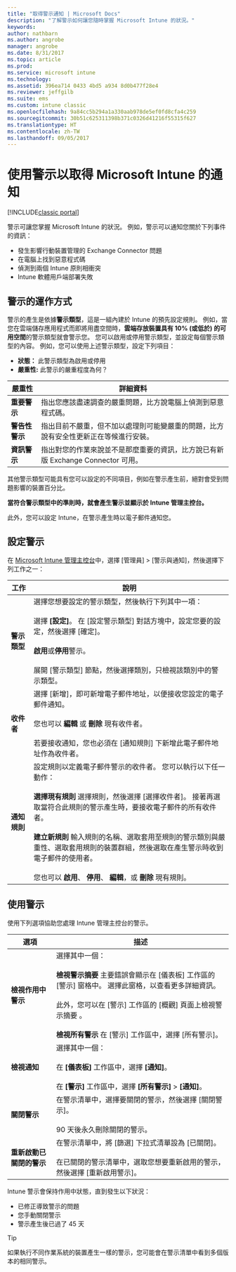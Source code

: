 ```yaml
---
title: "取得警示通知 | Microsoft Docs"
description: "了解警示如何讓您隨時掌握 Microsoft Intune 的狀況。"
keywords: 
author: nathbarn
ms.author: angrobe
manager: angrobe
ms.date: 8/31/2017
ms.topic: article
ms.prod: 
ms.service: microsoft intune
ms.technology: 
ms.assetid: 396ea714 0433 4bd5 a934 8d0b477f28e4
ms.reviewer: jeffgilb
ms.suite: ems
ms.custom: intune classic
ms.openlocfilehash: 9a84cc5b294a1a330aab978de5ef0fd8cfa4c259
ms.sourcegitcommit: 30b51c625311398b371c0326d41216f55315f627
ms.translationtype: HT
ms.contentlocale: zh-TW
ms.lasthandoff: 09/05/2017
---
```

#  <a name="use-alerts-to-get-notified-by-microsoft-intune"></a>使用警示以取得 Microsoft Intune 的通知

[!INCLUDE[classic portal](../includes/classic-portal.md)]

警示可讓您掌握 Microsoft Intune 的狀況。 例如，警示可以通知您關於下列事件的資訊：
- 發生影響行動裝置管理的 Exchange Connector 問題
- 在電腦上找到惡意程式碼
- 偵測到兩個 Intune 原則相衝突
- Intune 軟體用戶端部署失敗

## <a name="how-alerts-work"></a>警示的運作方式

警示的產生是依據**警示類型**，這是一組內建於 Intune 的預先設定規則。 例如，當您在雲端儲存應用程式而即將用盡空間時，**雲端存放裝置具有 10% (或低於) 的可用空間**的警示類型就會警示您。 您可以啟用或停用警示類型，並設定每個警示類型的內容。 例如，您可以使用上述警示類型，設定下列項目：

- **狀態：** 此警示類型為啟用或停用
- **嚴重性:** 此警示的嚴重程度為何？

|嚴重性|詳細資料|
|--|---|
|**重要警示**|指出您應該盡速調查的嚴重問題，比方說電腦上偵測到惡意程式碼。|
|**警告性警示**|指出目前不嚴重，但不加以處理則可能變嚴重的問題，比方說有安全性更新正在等候進行安裝。|
|**資訊警示**|指出對您的作業來說並不是那麼重要的資訊，比方說已有新版 Exchange Connector 可用。|

其他警示類型可能具有您可以設定的不同項目，例如在警示產生前，絕對會受到問題影響的裝置百分比。

**當符合警示類型中的準則時，就會產生警示並顯示於 Intune 管理主控台。**

此外，您可以設定 Intune，在警示產生時以電子郵件通知您。

## <a name="set-up-alerts"></a>設定警示

在 [Microsoft Intune 管理主控台](https://manage.microsoft.com)中，選擇 [管理員] &gt; [警示與通知]，然後選擇下列工作之一：

|工作|說明|
|---|------|
|**警示類型**|選擇您想要設定的警示類型，然後執行下列其中一項：<br /><br />選擇 **[設定]**。 在 [設定警示類型] 對話方塊中，設定您要的設定，然後選擇 [確定]。<br /><br />**啟用**或**停用**警示。<br /><br />展開 [警示類型] 節點，然後選擇類別，只檢視該類別中的警示類型。|
|**收件者**|選擇 [新增]，即可新增電子郵件地址，以便接收您設定的電子郵件通知。<br /><br />您也可以 **編輯** 或 **刪除** 現有收件者。<br /><br />若要接收通知，您也必須在 [通知規則] 下新增此電子郵件地址作為收件者。|
|**通知規則**|設定規則以定義電子郵件警示的收件者。 您可以執行以下任一動作：<br /><br />**選擇現有規則**   選擇規則，然後選擇 [選擇收件者]。 接著再選取當符合此規則的警示產生時，要接收電子郵件的所有收件者。<br /><br />**建立新規則**   輸入規則的名稱、選取套用至規則的警示類別與嚴重性、選取套用規則的裝置群組，然後選取在產生警示時收到電子郵件的使用者。<br /><br />您也可以 **啟用**、 **停用**、 **編輯**，或 **刪除** 現有規則。|

## <a name="working-with-alerts"></a>使用警示

使用下列選項協助您處理 Intune 管理主控台的警示。

|選項|描述|
|-----|----|
|**檢視作用中警示**|選擇其中一個：<br /><br />**檢視警示摘要**   主要錯誤會顯示在 [儀表板] 工作區的 [警示] 窗格中。 選擇此窗格，以查看更多詳細資訊。<br /><br />此外，您可以在 [警示]  工作區的 [概觀]  頁面上檢視警示摘要 。<br /><br />**檢視所有警示**   在 [警示] 工作區中，選擇 [所有警示]。|
|**檢視通知**|選擇其中一個：<br /><br />在 **[儀表板]** 工作區中，選擇 **[通知]**。<br /><br />在 **[警示]** 工作區中，選擇 **[所有警示]** &gt; **[通知]**。|
|**關閉警示**|在警示清單中，選擇要關閉的警示，然後選擇 [關閉警示]。<br /><br />90 天後永久刪除關閉的警示。|
|**重新啟動已關閉的警示**|在警示清單中，將 [篩選] 下拉式清單設為 [已關閉]。<br /><br />在已關閉的警示清單中，選取您想要重新啟用的警示，然後選擇 [重新啟用警示]。|

Intune 警示會保持作用中狀態，直到發生以下狀況：

- 已修正導致警示的問題
- 您手動關閉警示
- 警示產生後已過了 45 天

> [!TIP]
> 如果執行不同作業系統的裝置產生一樣的警示，您可能會在警示清單中看到多個版本的相同警示。
